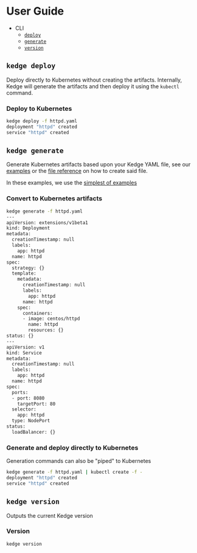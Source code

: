 # User Guide

- CLI
  - [`deploy`](#kedge-deploy)
  - [`generate`](#kedge-generate)
  - [`version`](#kedge-version)

## `kedge deploy`

Deploy directly to Kubernetes without creating the artifacts. Internally, Kedge will generate the artifacts and then deploy it using the `kubectl` command.

### Deploy to Kubernetes

```sh
kedge deploy -f httpd.yaml
deployment "httpd" created
service "httpd" created
```

## `kedge generate`

Generate Kubernetes artifacts based upon your Kedge YAML file, see our [examples](/examples) or the [file reference](/docs/file-reference.md) on how to create said file.

In these examples, we use the [simplest of examples](/examples/simplest/httpd.yaml)

### Convert to Kubernetes artifacts

```sh
kedge generate -f httpd.yaml
---
apiVersion: extensions/v1beta1
kind: Deployment
metadata:
  creationTimestamp: null
  labels:
    app: httpd
  name: httpd
spec:
  strategy: {}
  template:
    metadata:
      creationTimestamp: null
      labels:
        app: httpd
      name: httpd
    spec:
      containers:
      - image: centos/httpd
        name: httpd
        resources: {}
status: {}
---
apiVersion: v1
kind: Service
metadata:
  creationTimestamp: null
  labels:
    app: httpd
  name: httpd
spec:
  ports:
  - port: 8080
    targetPort: 80
  selector:
    app: httpd
  type: NodePort
status:
  loadBalancer: {}
```

### Generate and deploy directly to Kubernetes

Generation commands can also be "piped" to Kubernetes

```sh
kedge generate -f httpd.yaml | kubectl create -f -
deployment "httpd" created
service "httpd" created
```

## `kedge version`

Outputs the current Kedge version

### Version

```sh
kedge version
```
